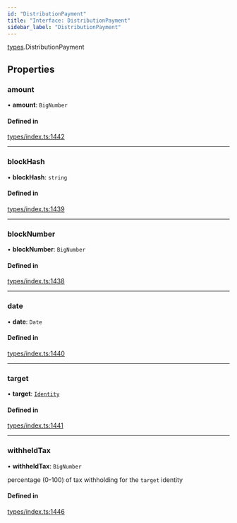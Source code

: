 ```yaml
---
id: "DistributionPayment"
title: "Interface: DistributionPayment"
sidebar_label: "DistributionPayment"
---
```


[types](../../../modules/Types/Types.md).DistributionPayment

## Properties

### amount

• **amount**: `BigNumber`

#### Defined in

[types/index.ts:1442](https://github.com/PolymeshAssociation/polymesh-sdk/blob/95f248df/src/types/index.ts#L1442)

___

### blockHash

• **blockHash**: `string`

#### Defined in

[types/index.ts:1439](https://github.com/PolymeshAssociation/polymesh-sdk/blob/95f248df/src/types/index.ts#L1439)

___

### blockNumber

• **blockNumber**: `BigNumber`

#### Defined in

[types/index.ts:1438](https://github.com/PolymeshAssociation/polymesh-sdk/blob/95f248df/src/types/index.ts#L1438)

___

### date

• **date**: `Date`

#### Defined in

[types/index.ts:1440](https://github.com/PolymeshAssociation/polymesh-sdk/blob/95f248df/src/types/index.ts#L1440)

___

### target

• **target**: [`Identity`](../../../classes/API/Entities/Identity/Identity.md)

#### Defined in

[types/index.ts:1441](https://github.com/PolymeshAssociation/polymesh-sdk/blob/95f248df/src/types/index.ts#L1441)

___

### withheldTax

• **withheldTax**: `BigNumber`

percentage (0-100) of tax withholding for the `target` identity

#### Defined in

[types/index.ts:1446](https://github.com/PolymeshAssociation/polymesh-sdk/blob/95f248df/src/types/index.ts#L1446)
